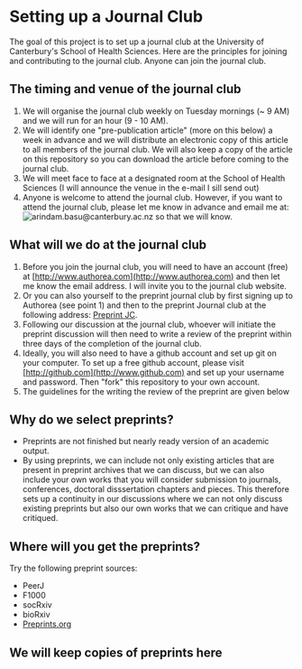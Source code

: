 # Setting up a Journal Club

The goal of this project is to set up a journal club at the University of Canterbury's School of Health Sciences. Here are the principles for joining and contributing to the journal club. Anyone can join the journal club. 

## The timing and venue of the journal club

1. We will organise the journal club weekly on Tuesday mornings (~ 9 AM) and we will run for an hour (9 - 10 AM).
2. We will identify one "pre-publication article" (more on this below) a week in advance and we will distribute an electronic copy of this article to all members of the journal club. We will also keep a copy of the article on this repository so you can download the article before coming to the journal club.
3. We will meet face to face at a designated room at the School of Health Sciences (I will announce the venue in the e-mail I sill send out)
4. Anyone is welcome to attend the journal club. However, if you want to attend the journal club, please let me know in advance and email me at: ![arindam.basu@canterbury.ac.nz](mailto:arindam.basu@canterbury.ac.nz) so that we will know.

## What will we do at the journal club

1. Before you join the journal club, you will need to have an account (free) at [http://www.authorea.com](http://www.authorea.com) and then let me know the email address. I will invite you to the journal club website.
2. Or you can also yourself to the preprint journal club by first signing up to Authorea (see point 1) and then to the preprint Journal club at the following address: [Preprint JC](https://prereview.org/inst/14743).
3. Following our discussion at the journal club, whoever will initiate the preprint discussion will then need to write a review of the preprint within three days of the completion of the journal club. 
4. Ideally, you will also need to have a github account and set up git on your computer. To set up a free github account, please visit [http://github.com](http://www.github.com) and set up your username and password. Then "fork" this repository to your own account. 
4. The guidelines for the writing the review of the preprint are given below

## Why do we select preprints?

- Preprints are not finished but nearly ready version of an academic output.
- By using preprints, we can include not only existing articles that are present in preprint archives that we can discuss, but we can also include your own works that you will consider submission to journals, conferences, doctoral disssertation chapters and pieces. This therefore sets up a continuity in our discussions where we can not only discuss existing preprints but also our own works that we can critique and have critiqued.

## Where will you get the preprints? 
Try the following preprint sources:

- PeerJ
- F1000
- socRxiv
- bioRxiv
- [Preprints.org](https://www.preprints.org)

## We will keep copies of preprints here

